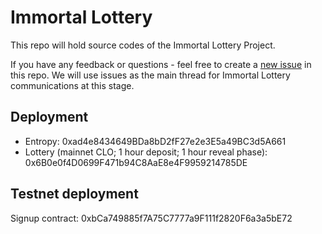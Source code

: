 # Immortal Lottery

This repo will hold source codes of the Immortal Lottery Project.

If you have any feedback or questions - feel free to create a [new issue](https://github.com/Dexaran/ImmortalLottery/issues/new) in this repo. We will use issues as the main thread for Immortal Lottery communications at this stage.

## Deployment

- Entropy: 0xad4e8434649BDa8bD2fF27e2e3E5a49BC3d5A661
- Lottery (mainnet CLO; 1 hour deposit; 1 hour reveal phase): 0x6B0e0f4D0699F471b94C8AaE8e4F9959214785DE


## Testnet deployment

Signup contract: 0xbCa749885f7A75C7777a9F111f2820F6a3a5bE72
